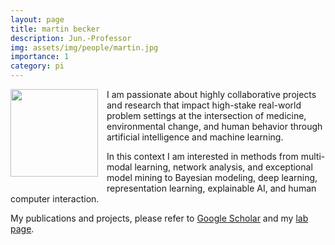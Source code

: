 ```yaml
---
layout: page
title: martin becker
description: Jun.-Professor
img: assets/img/people/martin.jpg
importance: 1
category: pi
---
```


<img src="/assets/img/martin.jpg" style="float: left; width: 10em; padding-right: 1em; padding-bottom: 1em"/>

I am passionate about highly collaborative projects and research that impact high-stake real-world problem settings at the intersection of medicine, environmental change, and human behavior through artificial intelligence and machine learning.

In this context I am interested in methods from multi-modal learning, network analysis, and exceptional model mining to Bayesian modeling, deep learning, representation learning, explainable AI, and human computer interaction.

My publications and projects, please refer to [Google Scholar](https://scholar.google.com/citations?user=n99pDOAAAAAJ&hl=en) and my [lab page](/).
